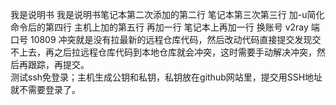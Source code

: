 我是说明书
我是说明书笔记本第二次添加的第二行
笔记本第三次第三行
加-u简化命令后的第四行
主机上加的第五行
再加一行
笔记本上再加一行
换账号
v2ray 端口号 10809
冲突就是没有拉最新的远程仓库代码，然后改动代码直接提交发现交不上去，再之后拉远程仓库代码到本地仓库就会冲突，这时需要手动解决冲突，然后再跟踪，再提交。
<br>
测试ssh免登录；主机生成公钥和私钥，私钥放在github网站里，提交用SSH地址就不需要登录了。
